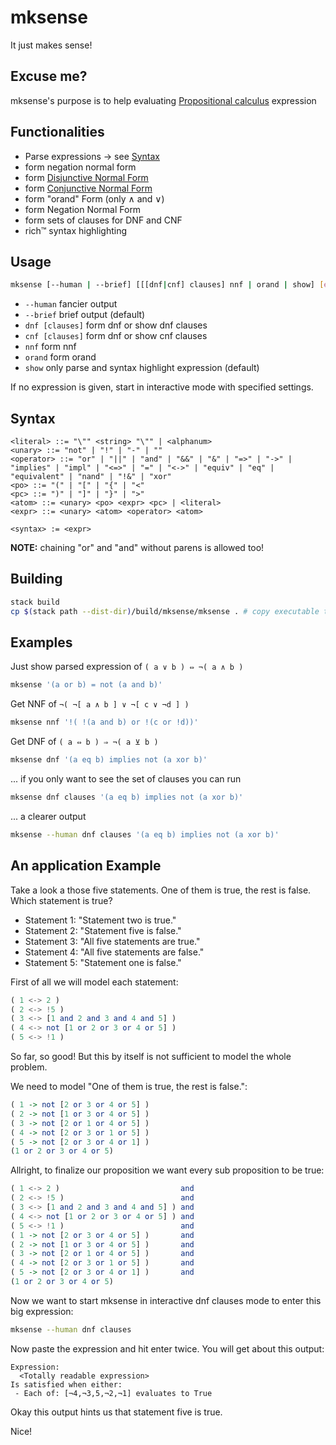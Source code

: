 # mksense

It just makes sense!


## Excuse me?

mksense's purpose is to help evaluating [Propositional
calculus](https://en.wikipedia.org/wiki/Propositional_calculus) expression

## Functionalities

- Parse expressions -> see [Syntax](#syntax)
- form negation normal form
- form [Disjunctive Normal Form](https://en.wikipedia.org/wiki/Disjunctive_normal_form)
- form [Conjunctive Normal Form](https://en.wikipedia.org/wiki/Conjunctive_normal_form)
- form "orand" Form (only &and; and &or;)
- form Negation Normal Form
- form sets of clauses for DNF and CNF
- rich&trade; syntax highlighting

## Usage

```sh
mksense [--human | --brief] [[[dnf|cnf] clauses] nnf | orand | show] [expression]
```

- ```--human``` fancier output
- ```--brief``` brief output (default)
- ```dnf [clauses]``` form dnf or show dnf clauses
- ```cnf [clauses]``` form dnf or show cnf clauses
- ```nnf``` form nnf
- ```orand``` form orand
- ```show``` only parse and syntax highlight expression (default)

If no expression is given, start in interactive mode with specified settings.

## Syntax

``` ebnf
<literal> ::= "\"" <string> "\"" | <alphanum>
<unary> ::= "not" | "!" | "-" | ""
<operator> ::= "or" | "||" | "and" | "&&" | "&" | "=>" | "->" | "implies" | "impl" | "<=>" | "=" | "<->" | "equiv" | "eq" | "equivalent" | "nand" | "!&" | "xor"
<po> ::= "(" | "[" | "{" | "<"
<pc> ::= ")" | "]" | "}" | ">"
<atom> ::= <unary> <po> <expr> <pc> | <literal>
<expr> ::= <unary> <atom> <operator> <atom>

<syntax> := <expr>
```

**NOTE:** chaining "or" and "and" without parens is allowed too!

## Building

``` sh
stack build
cp $(stack path --dist-dir)/build/mksense/mksense . # copy executable to our workdirectory
```


## Examples

Just show parsed expression of ```( a ∨ b ) ⇔ ¬( a ∧ b )```
``` sh
mksense '(a or b) = not (a and b)'
```

Get NNF of ```¬( ¬[ a ∧ b ] ∨ ¬[ c ∨ ¬d ] )```

``` sh
mksense nnf '!( !(a and b) or !(c or !d))'
 ```
 
 Get DNF of ```( a ⇔ b ) ⇒ ¬( a ⊻ b )```
``` sh
mksense dnf '(a eq b) implies not (a xor b)'
 ```
 
... if you only want to see the set of clauses you can run
``` sh
mksense dnf clauses '(a eq b) implies not (a xor b)'
 ```

... a clearer output 
``` sh
mksense --human dnf clauses '(a eq b) implies not (a xor b)'
 ```
 
 
## An application Example

Take a look a those five statements. One of them is true, the rest is false.
Which statement is true?

- Statement 1: "Statement two is true."
- Statement 2: "Statement five is false."
- Statement 3: "All five statements are true."
- Statement 4: "All five statements are false."
- Statement 5: "Statement one is false."

First of all we will model each statement:

``` haskell
( 1 <-> 2 )
( 2 <-> !5 )
( 3 <-> [1 and 2 and 3 and 4 and 5] )
( 4 <-> not [1 or 2 or 3 or 4 or 5] )
( 5 <-> !1 )
```

So far, so good! But this by itself is not sufficient to model the whole
problem.

We need to model "One of them is true, the rest is false.":
``` haskell
( 1 -> not [2 or 3 or 4 or 5] )
( 2 -> not [1 or 3 or 4 or 5] )
( 3 -> not [2 or 1 or 4 or 5] )
( 4 -> not [2 or 3 or 1 or 5] )
( 5 -> not [2 or 3 or 4 or 1] )
(1 or 2 or 3 or 4 or 5)
```

Allright, to finalize our proposition we want every sub proposition to be true:

``` haskell
( 1 <-> 2 )                           and
( 2 <-> !5 )                          and
( 3 <-> [1 and 2 and 3 and 4 and 5] ) and 
( 4 <-> not [1 or 2 or 3 or 4 or 5] ) and
( 5 <-> !1 )                          and
( 1 -> not [2 or 3 or 4 or 5] )       and
( 2 -> not [1 or 3 or 4 or 5] )       and
( 3 -> not [2 or 1 or 4 or 5] )       and
( 4 -> not [2 or 3 or 1 or 5] )       and
( 5 -> not [2 or 3 or 4 or 1] )       and
(1 or 2 or 3 or 4 or 5)
```

Now we want to start mksense in interactive dnf clauses mode to enter this big
expression:

``` sh
mksense --human dnf clauses
```

Now paste the expression and hit enter twice.
You will get about this output:

``` text
Expression:
  <Totally readable expression>
Is satisfied when either:
 - Each of: [¬4,¬3,5,¬2,¬1] evaluates to True
```

Okay this output hints us that statement five is true.

Nice!
